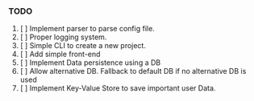 ### TODO
1. [ ] Implement parser to parse config file.
2. [ ] Proper logging system.
3. [ ] Simple CLI to create a new project.
4. [ ] Add simple front-end
5. [ ] Implement Data persistence using a DB
6. [ ] Allow alternative DB. Fallback to default DB if no alternative DB is used
7. [ ] Implement Key-Value Store to save important user Data.